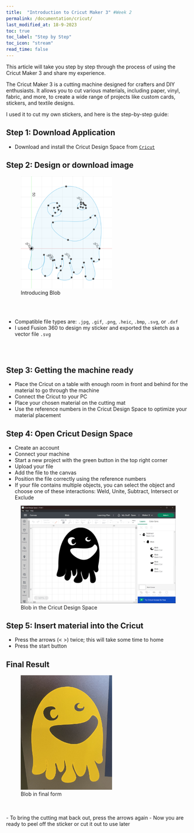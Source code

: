 ```yaml
---
title:  "Introduction to Cricut Maker 3" #Week 2
permalink: /documentation/cricut/
last_modified_at: 18-9-2023
toc: true
toc_label: "Step by Step"
toc_icon: "stream"
read_time: false
---
```


This article will take you step by step through the process of using the Cricut Maker 3 and share my experience.

The Cricut Maker 3 is a cutting machine designed for crafters and DIY enthusiasts. It allows you to cut various materials, including paper, vinyl, fabric, and more, to create a wide range of projects like custom cards, stickers, and textile designs.

I used it to cut my own stickers, and here is the step-by-step guide:

## Step 1: Download Application

- Download and install the Cricut Design Space from [`Cricut`](https://cricut.com/nl-nl/apps)


## Step 2: Design or download image
<figure style="width: 250px" class="align-right">
  <img src="/assets/Images/Blob-sketch.png" alt="">
  <figcaption>Introducing Blob</figcaption>
</figure>
<br/><br/>

- Compatible file types are: `.jpg`, `.gif`, `.png`, `.heic`, `.bmp`, `.svg`, or `.dxf`
- I used Fusion 360 to design my sticker and exported the sketch as a vector file `.svg`


<br/><br/>
## Step 3: Getting the machine ready

- Place the Cricut on a table with enough room in front and behind for the material to go through the machine
- Connect the Cricut to your PC
- Place your chosen material on the cutting mat
- Use the reference numbers in the Cricut Design Space to optimize your material placement

## Step 4: Open Cricut Design Space

- Create an account
- Connect your machine
- Start a new project with the green button in the top right corner
- Upload your file
- Add the file to the canvas
- Position the file correctly using the reference numbers
- If your file contains multiple objects, you can select the object and choose one of these interactions: Weld, Unite, Subtract, Intersect or Exclude

<figure class="align-center">
  <img src="/assets/Images/Blob-cdp.png" alt="">
  <figcaption>Blob in the Cricut Design Space</figcaption>
</figure> 

## Step 5: Insert material into the Cricut

- Press the arrows (< >) twice; this will take some time to home
- Press the start button

## Final Result

<figure style="width: 250px" class="align-right">
  <img src="/assets/Images/Blob-final-result.jpg" alt="">
  <figcaption>Blob in final form</figcaption>
</figure> 
<br/><br/>
- To bring the cutting mat back out, press the arrows again
- Now you are ready to peel off the sticker or cut it out to use later
